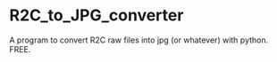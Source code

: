 # R2C_to_JPG_converter
A program to convert R2C raw files into jpg (or whatever) with python. FREE.
